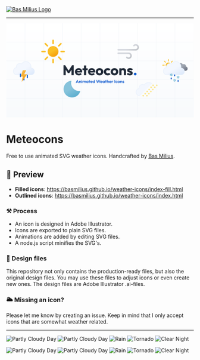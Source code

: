 <a href="https://bas.dev" target="_blank" rel="noopener">
	<img src="https://bmcdn.nl/assets/branding/logo.svg" alt="Bas Milius Logo" height="60" width="60" />
</a>

---

<img src="header.png" alt="Meteocons"/>

# Meteocons
Free to use animated SVG weather icons. Handcrafted by [Bas Milius](https://bas.dev).

## 👀 Preview
- **Filled icons**: https://basmilius.github.io/weather-icons/index-fill.html
- **Outlined icons**: https://basmilius.github.io/weather-icons/index.html

### ⚒ Process
- An icon is designed in Adobe Illustrator.
- Icons are exported to plain SVG files.
- Animations are added by editing SVG files.
- A node.js script minifies the SVG's.

### 🎨 Design files
This repository not only contains the production-ready files, but also the original design
files. You may use these files to adjust icons or even create new ones. The design files
are Adobe Illustrator .ai-files.

### 🌥 Missing an icon?
Please let me know by creating an issue. Keep in mind that I only accept icons that are
somewhat weather related.

---

<p float="left">
    <img src="https://bmcdn.nl/assets/weather-icons/v3.0/fill/svg/clear-day.svg" alt="Partly Cloudy Day" height="48"/>
    <img src="https://bmcdn.nl/assets/weather-icons/v3.0/fill/svg/partly-cloudy-day.svg" alt="Partly Cloudy Day" height="48"/>
    <img src="https://bmcdn.nl/assets/weather-icons/v3.0/fill/svg/rain.svg" alt="Rain" height="48"/>
    <img src="https://bmcdn.nl/assets/weather-icons/v3.0/fill/svg/tornado.svg" alt="Tornado" height="48"/>
    <img src="https://bmcdn.nl/assets/weather-icons/v3.0/fill/svg/clear-night.svg" alt="Clear Night" height="48"/>
</p>

<p float="left">
    <img src="https://bmcdn.nl/assets/weather-icons/v2.0/line/clear-day.svg" alt="Partly Cloudy Day" height="48"/>
    <img src="https://bmcdn.nl/assets/weather-icons/v2.0/line/partly-cloudy-day.svg" alt="Partly Cloudy Day" height="48"/>
    <img src="https://bmcdn.nl/assets/weather-icons/v2.0/line/rain.svg" alt="Rain" height="48"/>
    <img src="https://bmcdn.nl/assets/weather-icons/v2.0/line/tornado.svg" alt="Tornado" height="48"/>
    <img src="https://bmcdn.nl/assets/weather-icons/v2.0/line/clear-night.svg" alt="Clear Night" height="48"/>
</p>
